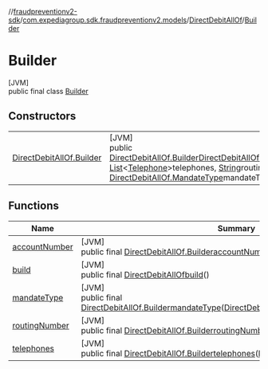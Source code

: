 //[fraudpreventionv2-sdk](../../../../index.md)/[com.expediagroup.sdk.fraudpreventionv2.models](../../index.md)/[DirectDebitAllOf](../index.md)/[Builder](index.md)

# Builder

[JVM]\
public final class [Builder](index.md)

## Constructors

| | |
|---|---|
| [DirectDebitAllOf.Builder](-direct-debit-all-of.-builder.md) | [JVM]<br>public [DirectDebitAllOf.Builder](index.md)[DirectDebitAllOf.Builder](-direct-debit-all-of.-builder.md)([String](https://docs.oracle.com/javase/8/docs/api/java/lang/String.html)accountNumber, [List](https://docs.oracle.com/javase/8/docs/api/java/util/List.html)&lt;[Telephone](../../-telephone/index.md)&gt;telephones, [String](https://docs.oracle.com/javase/8/docs/api/java/lang/String.html)routingNumber, [DirectDebitAllOf.MandateType](../-mandate-type/index.md)mandateType) |

## Functions

| Name | Summary |
|---|---|
| [accountNumber](account-number.md) | [JVM]<br>public final [DirectDebitAllOf.Builder](index.md)[accountNumber](account-number.md)([String](https://docs.oracle.com/javase/8/docs/api/java/lang/String.html)accountNumber) |
| [build](build.md) | [JVM]<br>public final [DirectDebitAllOf](../index.md)[build](build.md)() |
| [mandateType](mandate-type.md) | [JVM]<br>public final [DirectDebitAllOf.Builder](index.md)[mandateType](mandate-type.md)([DirectDebitAllOf.MandateType](../-mandate-type/index.md)mandateType) |
| [routingNumber](routing-number.md) | [JVM]<br>public final [DirectDebitAllOf.Builder](index.md)[routingNumber](routing-number.md)([String](https://docs.oracle.com/javase/8/docs/api/java/lang/String.html)routingNumber) |
| [telephones](telephones.md) | [JVM]<br>public final [DirectDebitAllOf.Builder](index.md)[telephones](telephones.md)([List](https://docs.oracle.com/javase/8/docs/api/java/util/List.html)&lt;[Telephone](../../-telephone/index.md)&gt;telephones) |
